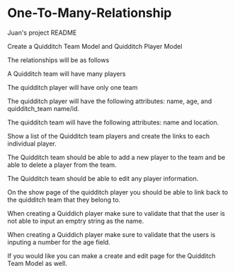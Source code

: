 # One-To-Many-Relationship
Juan's project README


Create a Quidditch Team Model and Quidditch Player Model

The relationships will be as follows

A Quidditch team will have many players

The quidditch player will have only one team

The quidditch player will have the following attributes: name, age, and quidditch_team name/id.

The quidditch team will have the following attributes: name and location.

Show a list of the Quidditch team players and create the links to each individual player.

The Quidditch team should be able to add a new player to the team and be able to delete a player from the team.

The Quidditch team should be able to edit any player information.

On the show page of the quidditch player you should be able to link back to the quidditch team that they belong to.

When creating a Quiddich player make sure to validate that that the user is not able to input an emptry string as the name.

When creating a Quiddich player make sure to validate that the users is inputing a number for the age field.


If you would like you can make a create and edit page for the Quidditch Team Model as well.







